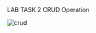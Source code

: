 LAB TASK 2 CRUD Operation


![crud](https://github.com/zain370/FA21-BCS-046-Web-Dev/assets/114947914/b977ec75-ea85-4a0d-b083-f4734050dad0)
